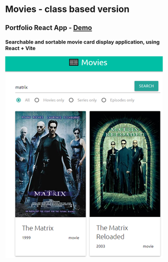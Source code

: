 # Movies - class based version

## Portfolio React App - [Demo](https://mve-react-timer.vercel.app/)

### Searchable and sortable movie card display application, using React + Vite

![Movies](screenshot/movies.png 'Movies')
